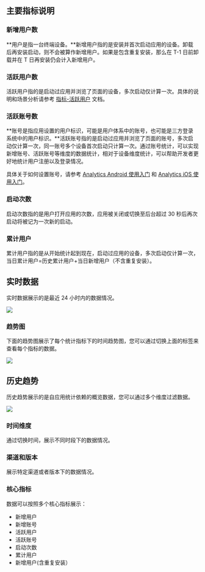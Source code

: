 ## 主要指标说明

### 新增用户数

**用户是指一台终端设备。**新增用户指的是安装并首次启动应用的设备。卸载后再安装启动，则不会被算作新增用户。如果是包含重复安装，那么在 T-1 日前卸载并在 T 日再安装仍会计入新增用户。

### 活跃用户数

活跃用户指的是启动过应用并浏览了页面的设备，多次启动仅计算一次。具体的说明和场景分析请参考 [指标-活跃用户](/document/product/666/14846) 文档。


### 活跃账号数

**账号是指应用设置的用户标识，可能是用户体系中的账号，也可能是三方登录系统中的用户标识。**活跃账号指的是启动过应用并浏览了页面的账号，多次启动仅计算一次，同一账号多个设备首次启动只计算一次。通过账号统计，可以实现新增账号、活跃账号等维度的数据统计，相对于设备维度统计，可以帮助开发者更好地统计用户注册以及登录情况。

具体关于如何设置账号，请参考 [Analytics Android 使用入门](/document/product/666/14313) 和 [Analytics iOS 使用入门](/document/product/666/14315)。

### 启动次数

启动次数指的是用户打开应用的次数，应用被关闭或切换至后台超过 30 秒后再次启动将被记为一次新的启动。

### 累计用户

累计用户指的是从开始统计起到现在，启动过应用的设备，多次启动仅计算一次，当日累计用户=历史累计用户+当日新增用户（不含重复安装）。

## 实时数据

实时数据展示的是最近 24 小时内的数据情况。

![](http://tacimg-1253960454.file.myqcloud.com/guides/%E6%8E%A7%E5%88%B6%E5%8F%B0-%E6%95%B0%E6%8D%AE%E6%A6%82%E8%A7%88-%E5%AE%9E%E6%97%B6%E6%95%B0%E6%8D%AE.png)

### 趋势图

下面的趋势图展示了每个统计指标下的时间趋势图，您可以通过切换上面的标签来查看每个指标的数据。

![](http://tacimg-1253960454.file.myqcloud.com/guides/%E6%8E%A7%E5%88%B6%E5%8F%B0-%E6%95%B0%E6%8D%AE%E6%A6%82%E8%A7%88-%E5%AE%9E%E6%97%B6%E6%95%B0%E6%8D%AE%E5%88%87%E6%8D%A2.png)

## 历史趋势

历史趋势展示的是自应用统计依赖的概览数据，您可以通过多个维度过滤数据。

![](http://tacimg-1253960454.file.myqcloud.com/guides/%E6%8E%A7%E5%88%B6%E5%8F%B0-%E6%95%B0%E6%8D%AE%E6%A6%82%E8%A7%88-%E5%8E%86%E5%8F%B2%E8%B6%8B%E5%8A%BF.png)

### 时间维度

通过切换时间，展示不同时段下的数据情况。

### 渠道和版本

展示特定渠道或者版本下的数据情况。

### 核心指标

数据可以按照多个核心指标展示：

- 新增用户
- 新增账号
- 活跃用户
- 活跃账号
- 启动次数
- 累计用户
- 新增用户(含重复安装）
